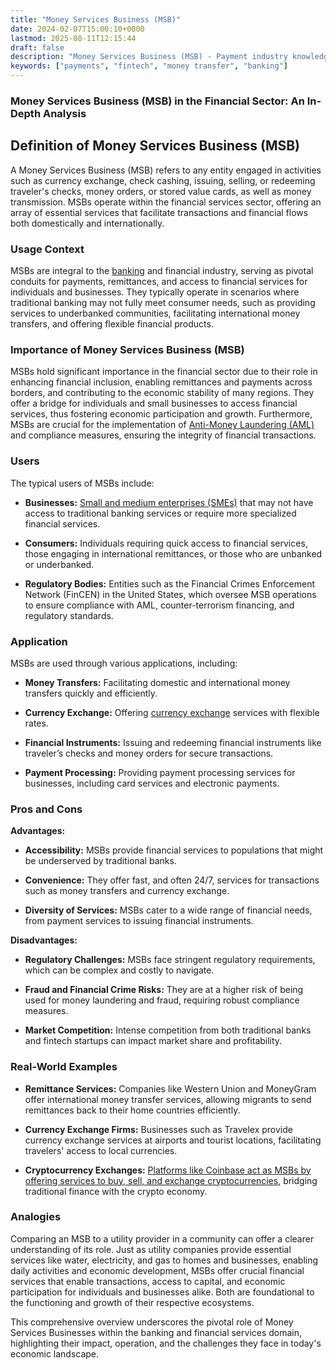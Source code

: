 ```yaml
---
title: "Money Services Business (MSB)"
date: 2024-02-07T15:00:10+0000
lastmod: 2025-08-11T12:15:44
draft: false
description: "Money Services Business (MSB) - Payment industry knowledge and insights"
keywords: ["payments", "fintech", "money transfer", "banking"]
---
```


### Money Services Business (MSB) in the Financial Sector: An In-Depth Analysis

## Definition of Money Services Business (MSB)

A Money Services Business (MSB) refers to any entity engaged in activities such as currency exchange, check cashing, issuing, selling, or redeeming traveler's checks, money orders, or stored value cards, as well as money transmission. MSBs operate within the financial services sector, offering an array of essential services that facilitate transactions and financial flows both domestically and internationally.

### Usage Context

MSBs are integral to the [banking](https://faisalkhanllc.xyz/resources/payments-wiki/b/banking/) and financial industry, serving as pivotal conduits for payments, remittances, and access to financial services for individuals and businesses. They typically operate in scenarios where traditional banking may not fully meet consumer needs, such as providing services to underbanked communities, facilitating international money transfers, and offering flexible financial products.

### Importance of Money Services Business (MSB)

MSBs hold significant importance in the financial sector due to their role in enhancing financial inclusion, enabling remittances and payments across borders, and contributing to the economic stability of many regions. They offer a bridge for individuals and small businesses to access financial services, thus fostering economic participation and growth. Furthermore, MSBs are crucial for the implementation of [Anti-Money Laundering (AML)](https://faisalkhanllc.xyz/resources/payments-wiki/a/anti-money-laundering-aml/) and compliance measures, ensuring the integrity of financial transactions.

### Users

The typical users of MSBs include:

- **Businesses:** [Small and medium enterprises (SMEs)](https://faisalkhanllc.xyz/resources/payments-wiki/s/small-and-medium-sized-enterprises-smes/) that may not have access to traditional banking services or require more specialized financial services.

- **Consumers:** Individuals requiring quick access to financial services, those engaging in international remittances, or those who are unbanked or underbanked.

- **Regulatory Bodies:** Entities such as the Financial Crimes Enforcement Network (FinCEN) in the United States, which oversee MSB operations to ensure compliance with AML, counter-terrorism financing, and regulatory standards.

### Application

MSBs are used through various applications, including:

- **Money Transfers:** Facilitating domestic and international money transfers quickly and efficiently.

- **Currency Exchange:** Offering [currency exchange](https://faisalkhanllc.xyz/resources/payments-wiki/c/currency-exchange/) services with flexible rates.

- **Financial Instruments:** Issuing and redeeming financial instruments like traveler’s checks and money orders for secure transactions.

- **Payment Processing:** Providing payment processing services for businesses, including card services and electronic payments.

### Pros and Cons

**Advantages:**

- **Accessibility:** MSBs provide financial services to populations that might be underserved by traditional banks.

- **Convenience:** They offer fast, and often 24/7, services for transactions such as money transfers and currency exchange.

- **Diversity of Services:** MSBs cater to a wide range of financial needs, from payment services to issuing financial instruments.

**Disadvantages:**

- **Regulatory Challenges:** MSBs face stringent regulatory requirements, which can be complex and costly to navigate.

- **Fraud and Financial Crime Risks:** They are at a higher risk of being used for money laundering and fraud, requiring robust compliance measures.

- **Market Competition:** Intense competition from both traditional banks and fintech startups can impact market share and profitability.

### Real-World Examples

- **Remittance Services:** Companies like Western Union and MoneyGram offer international money transfer services, allowing migrants to send remittances back to their home countries efficiently.

- **Currency Exchange Firms:** Businesses such as Travelex provide currency exchange services at airports and tourist locations, facilitating travelers' access to local currencies.

- **Cryptocurrency Exchanges:** [Platforms like Coinbase act as MSBs by offering services to buy, sell, and exchange cryptocurrencies](https://faisalkhanllc.xyz/resources/payments-wiki/c/cryptocurrency-exchanges/), bridging traditional finance with the crypto economy.

### Analogies

Comparing an MSB to a utility provider in a community can offer a clearer understanding of its role. Just as utility companies provide essential services like water, electricity, and gas to homes and businesses, enabling daily activities and economic development, MSBs offer crucial financial services that enable transactions, access to capital, and economic participation for individuals and businesses alike. Both are foundational to the functioning and growth of their respective ecosystems.

This comprehensive overview underscores the pivotal role of Money Services Businesses within the banking and financial services domain, highlighting their impact, operation, and the challenges they face in today's economic landscape.